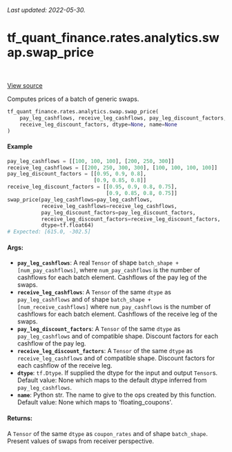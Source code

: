 <!--
This file is generated by a tool. Do not edit directly.
For open-source contributions the docs will be updated automatically.
-->

*Last updated: 2022-05-30.*

<div itemscope itemtype="http://developers.google.com/ReferenceObject">
<meta itemprop="name" content="tf_quant_finance.rates.analytics.swap.swap_price" />
<meta itemprop="path" content="Stable" />
</div>

# tf_quant_finance.rates.analytics.swap.swap_price

<!-- Insert buttons and diff -->

<table class="tfo-notebook-buttons tfo-api" align="left">
</table>

<a target="_blank" href="https://github.com/google/tf-quant-finance/blob/master/tf_quant_finance/rates/analytics/swap.py">View source</a>



Computes prices of a batch of generic swaps.

```python
tf_quant_finance.rates.analytics.swap.swap_price(
    pay_leg_cashflows, receive_leg_cashflows, pay_leg_discount_factors,
    receive_leg_discount_factors, dtype=None, name=None
)
```



<!-- Placeholder for "Used in" -->

#### Example
```python
pay_leg_cashflows = [[100, 100, 100], [200, 250, 300]]
receive_leg_cashflows = [[200, 250, 300, 300], [100, 100, 100, 100]]
pay_leg_discount_factors = [[0.95, 0.9, 0.8],
                            [0.9, 0.85, 0.8]]
receive_leg_discount_factors = [[0.95, 0.9, 0.8, 0.75],
                                [0.9, 0.85, 0.8, 0.75]]
swap_price(pay_leg_cashflows=pay_leg_cashflows,
           receive_leg_cashflows=receive_leg_cashflows,
           pay_leg_discount_factors=pay_leg_discount_factors,
           receive_leg_discount_factors=receive_leg_discount_factors,
           dtype=tf.float64)
# Expected: [615.0, -302.5]
```

#### Args:


* <b>`pay_leg_cashflows`</b>: A real `Tensor` of shape
  `batch_shape + [num_pay_cashflows]`, where `num_pay_cashflows` is the
  number of cashflows for each batch element. Cashflows of the pay leg of
  the swaps.
* <b>`receive_leg_cashflows`</b>: A `Tensor` of the same `dtype` as `pay_leg_cashflows`
  and of shape `batch_shape + [num_receive_cashflows]` where
  `num_pay_cashflows` is the number of cashflows for each batch element.
  Cashflows of the receive leg of the swaps.
* <b>`pay_leg_discount_factors`</b>: A `Tensor` of the same `dtype` as
  `pay_leg_cashflows` and of compatible shape. Discount factors for each
  cashflow of the pay leg.
* <b>`receive_leg_discount_factors`</b>: A `Tensor` of the same `dtype` as
  `receive_leg_cashflows` and of compatible shape. Discount factors for each
  cashflow of the receive leg.
* <b>`dtype`</b>: `tf.Dtype`. If supplied the dtype for the input and output `Tensor`s.
  Default value: None which maps to the default dtype inferred from
  `pay_leg_cashflows`.
* <b>`name`</b>: Python str. The name to give to the ops created by this function.
  Default value: None which maps to 'floating_coupons'.


#### Returns:

A `Tensor` of the same `dtype` as `coupon_rates` and of shape `batch_shape`.
Present values of swaps from receiver perspective.
